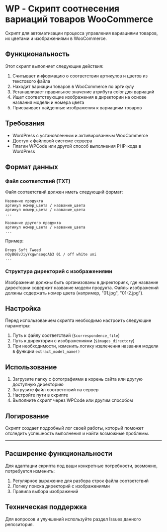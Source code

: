 # WP - Скрипт соотнесения вариаций товаров WooCommerce

Скрипт для автоматизации процесса управления вариациями товаров, их цветами и изображениями в WooCommerce.

## Функциональность

Этот скрипт выполняет следующие действия:

1. Считывает информацию о соответствии артикулов и цветов из текстового файла
2. Находит вариации товаров в WooCommerce по артикулу
3. Устанавливает правильное значение атрибута color для вариаций
4. Ищет соответствующие изображения в директории на основе названия модели и номера цвета
5. Присваивает найденные изображения к вариациям товаров

## Требования

- WordPress с установленным и активированным WooCommerce
- Доступ к файловой системе сервера
- Плагин WPCode или другой способ выполнения PHP-кода в WordPress

## Формат данных

### Файл соответствий (TXT)

Файл соответствий должен иметь следующий формат:

```
Название продукта
артикул номер_цвета / название_цвета
артикул номер_цвета / название_цвета
...

Название другого продукта
артикул номер_цвета / название_цвета
...
```

Пример:
```
Drops Soft Tweed
nOyBG8vJiyYxgwnsoqoAb3 01 / off white uni
...
```

### Структура директорий с изображениями

Изображения должны быть организованы в директориях, где название директории содержит название модели продукта. Файлы изображений должны содержать номер цвета (например, "01.jpg", "01-2.jpg").

## Настройка

Перед использованием скрипта необходимо настроить следующие параметры:

1. Путь к файлу соответствий (`$correspondence_file`)
2. Путь к директории с изображениями (`$images_directory`)
3. При необходимости, изменить логику извлечения названия модели в функции `extract_model_name()`

## Использование

1. Загрузите папку с фотографиями в корень сайта или другую доступную директорию
2. Загрузите файл соответствий на сервер
3. Настройте пути в скрипте
4. Выполните скрипт через WPCode или другим способом

## Логирование

Скрипт создает подробный лог своей работы, который поможет отследить успешность выполнения и найти возможные проблемы.

---

## Расширение функциональности

Для адаптации скрипта под ваши конкретные потребности, возможно, потребуется изменить:

1. Регулярное выражение для разбора строк файла соответствий
2. Логику поиска директорий с изображениями
3. Правила выбора изображений

## Техническая поддержка

Для вопросов и улучшений используйте раздел Issues данного репозитория.